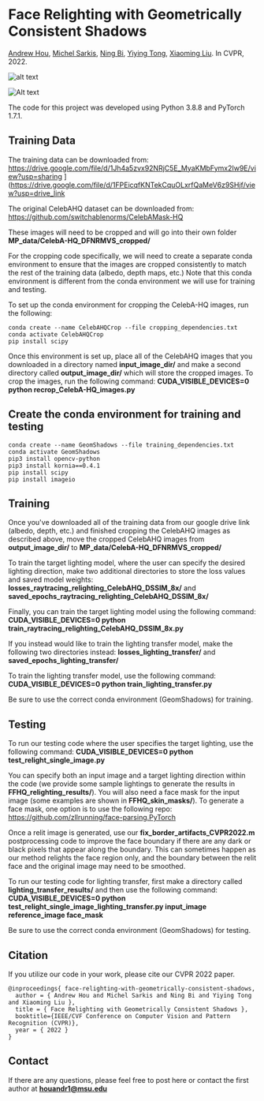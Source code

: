 # Face Relighting with Geometrically Consistent Shadows
[Andrew Hou](https://andrewhou1.github.io/), [Michel Sarkis](https://www.linkedin.com/in/michelsarkis/), [Ning Bi](https://www.linkedin.com/in/ning-bi-74688817/), [Yiying Tong](https://www.cse.msu.edu/~ytong/), [Xiaoming Liu](http://www.cse.msu.edu/~liuxm/index2.html). In CVPR, 2022. 

![alt text](https://github.com/andrewhou1/GeomConsistentFR/blob/main/Overview_Figure1_CVPR2022.png)

![Alt text](https://github.com/andrewhou1/GeomConsistentFR/blob/main/CVPR2022_relighting_video_final.gif)

The code for this project was developed using Python 3.8.8 and PyTorch 1.7.1. 

## Training Data 
The training data can be downloaded from: https://drive.google.com/file/d/1Jh4a5zvx92NRjC5E_MyaKMbFymx2Iw9E/view?usp=sharing ](https://drive.google.com/file/d/1FPEicqfKNTekCquOLxrfQaMeV6z9SHjf/view?usp=drive_link

The original CelebAHQ dataset can be downloaded from: https://github.com/switchablenorms/CelebAMask-HQ

These images will need to be cropped and will go into their own folder **MP_data/CelebA-HQ_DFNRMVS_cropped/**

For the cropping code specifically, we will need to create a separate conda environment to ensure that the images are cropped consistently to match the rest of the training data (albedo, depth maps, etc.) Note that this conda environment is different from the conda environment we will use for training and testing. 

To set up the conda environment for cropping the CelebA-HQ images, run the following:
```
conda create --name CelebAHQCrop --file cropping_dependencies.txt
conda activate CelebAHQCrop
pip install scipy
```
Once this environment is set up, place all of the CelebAHQ images that you downloaded in a directory named **input_image_dir/** and make a second directory called **output_image_dir/** which will store the cropped images. To crop the images, run the following command: **CUDA_VISIBLE_DEVICES=0 python recrop_CelebA-HQ_images.py**

## Create the conda environment for training and testing
```
conda create --name GeomShadows --file training_dependencies.txt
conda activate GeomShadows
pip3 install opencv-python
pip3 install kornia==0.4.1
pip install scipy
pip install imageio
```
## Training 
Once you've downloaded all of the training data from our google drive link (albedo, depth, etc.) and finished cropping the CelebAHQ images as described above, move the cropped CelebAHQ images from **output_image_dir/** to **MP_data/CelebA-HQ_DFNRMVS_cropped/**

To train the target lighting model, where the user can specify the desired lighting direction, make two additional directories to store the loss values and saved model weights: **losses_raytracing_relighting_CelebAHQ_DSSIM_8x/** and **saved_epochs_raytracing_relighting_CelebAHQ_DSSIM_8x/**

Finally, you can train the target lighting model using the following command: **CUDA_VISIBLE_DEVICES=0 python train_raytracing_relighting_CelebAHQ_DSSIM_8x.py**

If you instead would like to train the lighting transfer model, make the following two directories instead: **losses_lighting_transfer/** and **saved_epochs_lighting_transfer/**

To train the lighting transfer model, use the following command: **CUDA_VISIBLE_DEVICES=0 python train_lighting_transfer.py**

Be sure to use the correct conda environment (GeomShadows) for training. 

## Testing 
To run our testing code where the user specifies the target lighting, use the following command: **CUDA_VISIBLE_DEVICES=0 python test_relight_single_image.py**

You can specify both an input image and a target lighting direction within the code (we provide some sample lightings to generate the results in **FFHQ_relighting_results/**). You will also need a face mask for the input image (some examples are shown in **FFHQ_skin_masks/**). To generate a face mask, one option is to use the following repo: https://github.com/zllrunning/face-parsing.PyTorch 

Once a relit image is generated, use our **fix_border_artifacts_CVPR2022.m** postprocessing code to improve the face boundary if there are any dark or black pixels that appear along the boundary. This can sometimes happen as our method relights the face region only, and the boundary between the relit face and the original image may need to be smoothed. 

To run our testing code for lighting transfer, first make a directory called **lighting_transfer_results/** and then use the following command: **CUDA_VISIBLE_DEVICES=0 python test_relight_single_image_lighting_transfer.py input_image reference_image face_mask**

Be sure to use the correct conda environment (GeomShadows) for testing. 

## Citation 
If you utilize our code in your work, please cite our CVPR 2022 paper. 
```
@inproceedings{ face-relighting-with-geometrically-consistent-shadows,
  author = { Andrew Hou and Michel Sarkis and Ning Bi and Yiying Tong and Xiaoming Liu },
  title = { Face Relighting with Geometrically Consistent Shadows },
  booktitle={IEEE/CVF Conference on Computer Vision and Pattern Recognition (CVPR)},
  year = { 2022 }
}
```

## Contact 
If there are any questions, please feel free to post here or contact the first author at **houandr1@msu.edu** 
